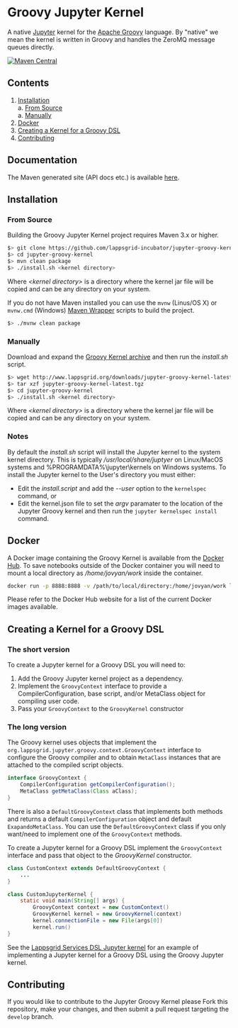 # Groovy Jupyter Kernel

A native [Jupyter](http://jupyter.org) kernel for the [Apache Groovy](http://www.groovy-lang.org) language. By "native" we mean the kernel is written in Groovy and handles the ZeroMQ message queues directly.

[![Maven Central](https://maven-badges.herokuapp.com/maven-central/org.lappsgrid.jupyter/jupyter-groovy-kernel/badge.svg?style=plastic)](https://maven-badges.herokuapp.com/maven-central/org.lappsgrid/discriminators)

## Contents

1. [Installation](#installation)  
  a. [From Source](#from-source)  
  a. [Manually](#manually)  
1. [Docker](#docker)    
1. [Creating a Kernel for a Groovy DSL](#creating-a-kernel-for-a-groovy-dsl)
1. [Contributing](#contributing)
 
## Documentation

The Maven generated site (API docs etc.) is available [here](https://lappsgrid-incubator.github.io/jupyter-groovy-kernel).

## Installation

### From Source

Building the Groovy Jupyter Kernel project requires Maven 3.x or higher.

```bash
$> git clone https://github.com/lappsgrid-incubator/jupyter-groovy-kernel.git 
$> cd jupyter-groovy-kernel
$> mvn clean package
$> ./install.sh <kernel directory>
```

Where *&lt;kernel directory&gt;* is a directory where the kernel jar file will be copied and can be any directory on your system.

If you do not have Maven installed you can use the `mvnw` (Linus/OS X) or `mvnw.cmd` (Windows)  [Maven Wrapper](https://github.com/takari/maven-wrapper) scripts to build the project.

```bash
$> ./mvnw clean package
```

### Manually

Download and expand the [Groovy Kernel archive](http://www.lappsgrid.org/downloads/jupyter-groovy-kernel-latest.tgz) and then run the *install.sh* script.

```bash
$> wget http://www.lappsgrid.org/downloads/jupyter-groovy-kernel-latest.tgz
$> tar xzf jupyter-groovy-kernel-latest.tgz
$> cd jupyter-groovy-kernel
$> ./install.sh <kernel directory>
```

Where *&lt;kernel directory&gt;* is a directory where the kernel jar file will be copied and can be any directory on your system.

### Notes

By default the *install.sh* script will install the Jupyter kernel to  the system kernel directory. This is typically */usr/local/share/juptyer* on Linux/MacOS systems and %PROGRAMDATA%\jupyter\kernels on Windows systems. To install the Jupyter kernel to the User's directory you must either:

* Edit the *install.script* and add the *--user* option to the `kernelspec` command, or
* Edit the kernel.json file to set the *argv* paramater to the location of the Jupyter Groovy kernel and then run the `jupyter kernelspec install` command.

## Docker

A Docker image containing the Groovy Kernel is available from the [Docker Hub](https://hub.docker.com/r/lappsgrid/jupyter-groovy-kernel). To save notebooks outside of the Docker container you will need to mount a local directory as */home/jovyan/work* inside the container.

```bash
docker run -p 8888:8888 -v /path/to/local/directory:/home/jovyan/work lappsgrid/jupyter-groovy-kernel
```

Please refer to the Docker Hub website for a list of the current Docker images available.

## Creating a Kernel for a Groovy DSL

### The short version

To create a Jupyter kernel for a Groovy DSL you will need to:

1. Add the Groovy Jupyter kernel project as a dependency.
1. Implement the `GroovyContext` interface to provide a CompilerConfiguration,
base script, and/or MetaClass object for compiling user code.
1. Pass your `GroovyContext` to the `GroovyKernel` constructor

### The long version

The Groovy kernel uses objects that implement the `org.lappsgrid.jupyter.groovy.context.GroovyContext` interface to configure the Groovy compiler and to obtain `MetaClass` instances that are attached to the compiled script objects.  

```java
interface GroovyContext {
    CompilerConfiguration getCompilerConfiguration();
    MetaClass getMetaClass(Class aClass);
}
```

There is also a `DefaultGroovyContext` class that implements both methods and returns a default `CompilerConfiguration` object and default `ExapandoMetaClass`.  You can use the `DefaultGroovyContext` class if you only want/need to implement one of the `GroovyContext` methods.

To create a Jupyter kernel for a Groovy DSL implement the `GroovyContext` interface and pass that object to the *GroovyKernel*  constructor.

```java
class CustomContext extends DefaultGroovyContext {
    ...
}

class CustomJupyterKernel {
    static void main(String[] args) {
        GroovyContext context = new CustomContext()
        GroovyKernel kernel = new GroovyKernel(context)
        kernel.connectionFile = new File(args[0])
        kernel.run()
}
```

See the [Lappsgrid Services DSL Jupyter kernel](https://github.com/lappsgrid-incubator/jupyter-lsd-kernel) for an example of implementing a Jupyter kernel for a Groovy DSL using the Groovy Jupyter kernel.

## Contributing

If you would like to contribute to the Jupyter Groovy Kernel please Fork this repository, make your changes, and then submit a pull request targeting the `develop` branch.